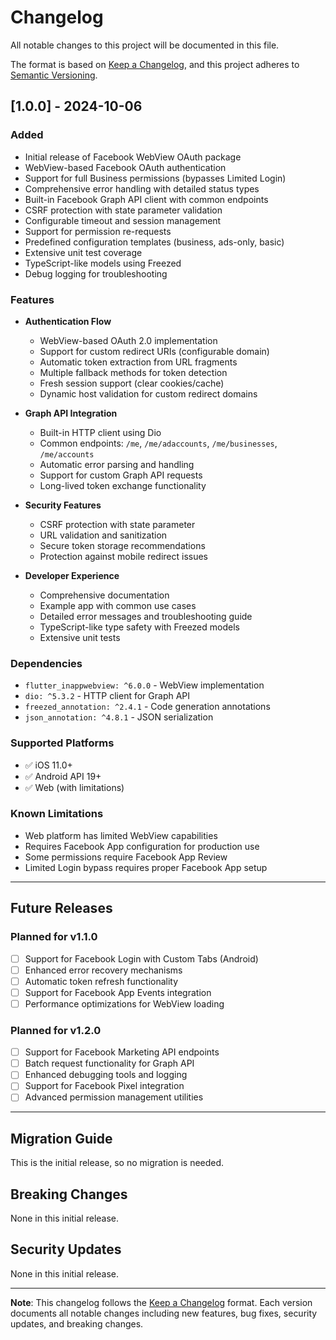 # Changelog

All notable changes to this project will be documented in this file.

The format is based on [Keep a Changelog](https://keepachangelog.com/en/1.0.0/),
and this project adheres to [Semantic Versioning](https://semver.org/spec/v2.0.0.html).

## [1.0.0] - 2024-10-06

### Added

- Initial release of Facebook WebView OAuth package
- WebView-based Facebook OAuth authentication
- Support for full Business permissions (bypasses Limited Login)
- Comprehensive error handling with detailed status types
- Built-in Facebook Graph API client with common endpoints
- CSRF protection with state parameter validation
- Configurable timeout and session management
- Support for permission re-requests
- Predefined configuration templates (business, ads-only, basic)
- Extensive unit test coverage
- TypeScript-like models using Freezed
- Debug logging for troubleshooting

### Features

- **Authentication Flow**

  - WebView-based OAuth 2.0 implementation
  - Support for custom redirect URIs (configurable domain)
  - Automatic token extraction from URL fragments
  - Multiple fallback methods for token detection
  - Fresh session support (clear cookies/cache)
  - Dynamic host validation for custom redirect domains

- **Graph API Integration**

  - Built-in HTTP client using Dio
  - Common endpoints: `/me`, `/me/adaccounts`, `/me/businesses`, `/me/accounts`
  - Automatic error parsing and handling
  - Support for custom Graph API requests
  - Long-lived token exchange functionality

- **Security Features**

  - CSRF protection with state parameter
  - URL validation and sanitization
  - Secure token storage recommendations
  - Protection against mobile redirect issues

- **Developer Experience**
  - Comprehensive documentation
  - Example app with common use cases
  - Detailed error messages and troubleshooting guide
  - TypeScript-like type safety with Freezed models
  - Extensive unit tests

### Dependencies

- `flutter_inappwebview: ^6.0.0` - WebView implementation
- `dio: ^5.3.2` - HTTP client for Graph API
- `freezed_annotation: ^2.4.1` - Code generation annotations
- `json_annotation: ^4.8.1` - JSON serialization

### Supported Platforms

- ✅ iOS 11.0+
- ✅ Android API 19+
- ✅ Web (with limitations)

### Known Limitations

- Web platform has limited WebView capabilities
- Requires Facebook App configuration for production use
- Some permissions require Facebook App Review
- Limited Login bypass requires proper Facebook App setup

---

## Future Releases

### Planned for v1.1.0

- [ ] Support for Facebook Login with Custom Tabs (Android)
- [ ] Enhanced error recovery mechanisms
- [ ] Automatic token refresh functionality
- [ ] Support for Facebook App Events integration
- [ ] Performance optimizations for WebView loading

### Planned for v1.2.0

- [ ] Support for Facebook Marketing API endpoints
- [ ] Batch request functionality for Graph API
- [ ] Enhanced debugging tools and logging
- [ ] Support for Facebook Pixel integration
- [ ] Advanced permission management utilities

---

## Migration Guide

This is the initial release, so no migration is needed.

## Breaking Changes

None in this initial release.

## Security Updates

None in this initial release.

---

**Note**: This changelog follows the [Keep a Changelog](https://keepachangelog.com/) format. Each version documents all notable changes including new features, bug fixes, security updates, and breaking changes.
